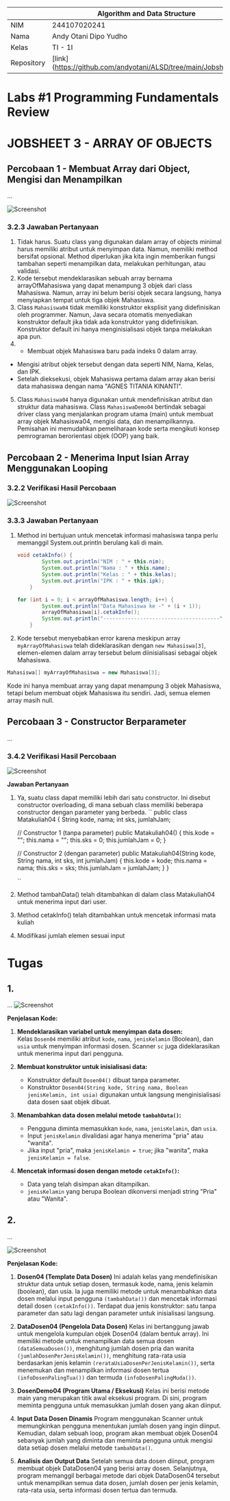 |  | Algorithm and Data Structure |
|--|--|
| NIM |  244107020241|
| Nama |  Andy Otani Dipo Yudho |
| Kelas | TI - 1I |
| Repository | [link] (https://github.com/andyotani/ALSD/tree/main/Jobsheet3) |

# Labs #1 Programming Fundamentals Review
# JOBSHEET 3 - ARRAY OF OBJECTS

## Percobaan 1 - Membuat Array dari Object, Mengisi dan Menampilkan

...

![Screenshot](img/img1.png)
### 3.2.3 **Jawaban Pertanyaan**
1. Tidak harus. Suatu class yang digunakan dalam array of objects minimal harus memiliki atribut untuk menyimpan data. Namun, memiliki method bersifat opsional. Method diperlukan  jika kita ingin memberikan fungsi tambahan seperti menampilkan data, melakukan perhitungan, atau validasi.
2. Kode tersebut mendeklarasikan sebuah array bernama arrayOfMahasiswa yang dapat menampung 3 objek dari class Mahasiswa. Namun, array ini belum berisi objek secara langsung, hanya menyiapkan tempat untuk tiga objek Mahasiswa.
3. Class `Mahasiswa04` tidak memiliki konstruktor eksplisit yang didefinisikan oleh programmer. Namun, Java secara otomatis menyediakan konstruktor default jika tidak ada konstruktor yang didefinisikan. Konstruktor default ini hanya menginisialisasi objek tanpa melakukan apa pun.
4. - Membuat objek Mahasiswa baru pada indeks 0 dalam array.
- Mengisi atribut objek tersebut dengan data seperti NIM, Nama, Kelas, dan IPK.
- Setelah dieksekusi, objek Mahasiswa pertama dalam array akan berisi data mahasiswa dengan nama "AGNES TITANIA KINANTI".
5. Class `Mahasiswa04` hanya digunakan untuk mendefinisikan atribut dan struktur data mahasiswa.
Class `MahasiswaDemo04` bertindak sebagai driver class yang menjalankan program utama (main) untuk membuat array objek Mahasiswa04, mengisi data, dan menampilkannya.
Pemisahan ini memudahkan pemeliharaan kode serta mengikuti konsep pemrograman berorientasi objek (OOP) yang baik.


## Percobaan 2 - Menerima Input Isian Array Menggunakan Looping

### 3.2.2 Verifikasi Hasil Percobaan 
![Screenshot](img/img2.png)

### 3.3.3 **Jawaban Pertanyaan**
1. Method ini bertujuan untuk mencetak informasi mahasiswa tanpa perlu memanggil System.out.println berulang kali di main.
    ```java
    void cetakInfo() {
            System.out.println("NIM : " + this.nim);
            System.out.println("Nama : " + this.name);
            System.out.println("Kelas : " + this.kelas);
            System.out.println("IPK : " + this.ipk);
        }
    ```
    ```java
    for (int i = 0; i < arrayOfMahasiswa.length; i++) {
            System.out.println("Data Mahasiswa ke -" + (i + 1));
            arrayOfMahasiswa[i].cetakInfo();
            System.out.println("--------------------------------------");
        }
    ```

2. Kode tersebut menyebabkan error karena meskipun array `myArrayOfMahasiswa` telah dideklarasikan dengan `new Mahasiswa[3]`, elemen-elemen dalam array tersebut belum diinisialisasi sebagai objek Mahasiswa. 
```java
Mahasiswa[] myArrayOfMahasiswa = new Mahasiswa[3];

```
Kode ini hanya membuat array yang dapat menampung 3 objek Mahasiswa, tetapi belum membuat objek Mahasiswa itu sendiri. Jadi, semua elemen array masih null.

##  Percobaan 3 - Constructor Berparameter

...
### 3.4.2 Verifikasi Hasil Percobaan 

![Screenshot](img/img3.png)

**Jawaban Pertanyaan**
1. Ya, suatu class dapat memiliki lebih dari satu constructor. Ini disebut constructor overloading, di mana sebuah class memiliki beberapa constructor dengan parameter yang berbeda.
    ``
    public class Matakuliah04 {
    String kode, nama;
    int sks, jumlahJam;

    // Constructor 1 (tanpa parameter)
    public Matakuliah04() {
        this.kode = "";
        this.nama = "";
        this.sks = 0;
        this.jumlahJam = 0;
    }

    // Constructor 2 (dengan parameter)
    public Matakuliah04(String kode, String nama, int sks, int jumlahJam) {
        this.kode = kode;
        this.nama = nama;
        this.sks = sks;
        this.jumlahJam = jumlahJam;
    }
}

    ``
2. Method tambahData() telah ditambahkan di dalam class Matakuliah04 untuk menerima input dari user.
3. Method cetakInfo() telah ditambahkan untuk mencetak informasi mata kuliah
4. Modifikasi jumlah elemen sesuai input


# Tugas
## 1. 
...
![Screenshot](img/img4.png)

**Penjelasan Kode:**
1. **Mendeklarasikan variabel untuk menyimpan data dosen:**  
   Kelas `Dosen04` memiliki atribut `kode`, `nama`, `jenisKelamin` (Boolean), dan `usia` untuk menyimpan informasi dosen. Scanner `sc` juga dideklarasikan untuk menerima input dari pengguna.

2. **Membuat konstruktor untuk inisialisasi data:**  
   - Konstruktor default `Dosen04()` dibuat tanpa parameter.  
   - Konstruktor `Dosen04(String kode, String nama, Boolean jenisKelamin, int usia)` digunakan untuk langsung menginisialisasi data dosen saat objek dibuat.

3. **Menambahkan data dosen melalui metode `tambahData()`:**  
   - Pengguna diminta memasukkan `kode`, `nama`, `jenisKelamin`, dan `usia`.  
   - Input `jenisKelamin` divalidasi agar hanya menerima "pria" atau "wanita".  
   - Jika input "pria", maka `jenisKelamin = true`; jika "wanita", maka `jenisKelamin = false`.

4. **Mencetak informasi dosen dengan metode `cetakInfo()`:**  
   - Data yang telah disimpan akan ditampilkan.  
   - `jenisKelamin` yang berupa Boolean dikonversi menjadi string "Pria" atau "Wanita". 

## 2. 
...

![Screenshot](img/img5.png)

**Penjelasan Kode:**
1. **Dosen04 (Template Data Dosen)**
 Ini adalah kelas yang mendefinisikan struktur data untuk setiap dosen, termasuk kode, nama, jenis kelamin (boolean), dan usia. Ia juga memiliki metode untuk menambahkan data dosen melalui input pengguna `(tambahData())` dan mencetak informasi detail dosen `(cetakInfo())`. Terdapat dua jenis konstruktor: satu tanpa parameter dan satu lagi dengan parameter untuk inisialisasi langsung.

2. **DataDosen04 (Pengelola Data Dosen)**
 Kelas ini bertanggung jawab untuk mengelola kumpulan objek Dosen04 (dalam bentuk array). Ini memiliki metode untuk menampilkan data semua dosen `(dataSemuaDosen())`, menghitung jumlah dosen pria dan wanita `(jumlahDosenPerJenisKelamin())`, menghitung rata-rata usia berdasarkan jenis kelamin `(rerataUsiaDosenPerJenisKelamin())`, serta menemukan dan menampilkan informasi dosen tertua `(infoDosenPalingTua())` dan termuda `(infoDosenPalingMuda())`.

3. **DosenDemo04 (Program Utama / Eksekusi)**
 Kelas ini berisi metode main yang merupakan titik awal eksekusi program. Di sini, program meminta pengguna untuk memasukkan jumlah dosen yang akan diinput.

4. **Input Data Dosen Dinamis**
 Program menggunakan Scanner untuk memungkinkan pengguna menentukan jumlah dosen yang ingin diinput. Kemudian, dalam sebuah loop, program akan membuat objek Dosen04 sebanyak jumlah yang diminta dan meminta pengguna untuk mengisi data setiap dosen melalui metode `tambahData()`.

5. **Analisis dan Output Data**
 Setelah semua data dosen diinput, program membuat objek DataDosen04 yang berisi array dosen. Selanjutnya, program memanggil berbagai metode dari objek DataDosen04 tersebut untuk menampilkan semua data dosen, jumlah dosen per jenis kelamin, rata-rata usia, serta informasi dosen tertua dan termuda.